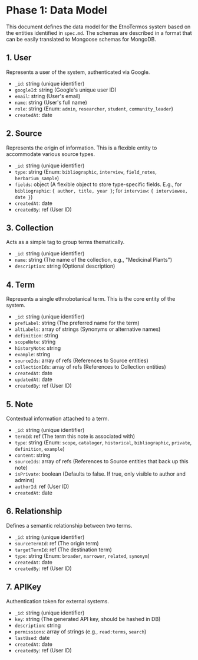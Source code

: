 # Phase 1: Data Model

This document defines the data model for the EtnoTermos system based on the entities identified in `spec.md`. The schemas are described in a format that can be easily translated to Mongoose schemas for MongoDB.

## 1. User

Represents a user of the system, authenticated via Google.

- `_id`: string (unique identifier)
- `googleId`: string (Google's unique user ID)
- `email`: string (User's email)
- `name`: string (User's full name)
- `role`: string (Enum: `admin`, `researcher`, `student`, `community_leader`)
- `createdAt`: date

## 2. Source

Represents the origin of information. This is a flexible entity to accommodate various source types.

- `_id`: string (unique identifier)
- `type`: string (Enum: `bibliographic`, `interview`, `field_notes`, `herbarium_sample`)
- `fields`: object (A flexible object to store type-specific fields. E.g., for `bibliographic`: `{ author, title, year }`; for `interview`: `{ interviewee, date }`)
- `createdAt`: date
- `createdBy`: ref (User ID)

## 3. Collection

Acts as a simple tag to group terms thematically.

- `_id`: string (unique identifier)
- `name`: string (The name of the collection, e.g., "Medicinal Plants")
- `description`: string (Optional description)

## 4. Term

Represents a single ethnobotanical term. This is the core entity of the system.

- `_id`: string (unique identifier)
- `prefLabel`: string (The preferred name for the term)
- `altLabels`: array of strings (Synonyms or alternative names)
- `definition`: string
- `scopeNote`: string
- `historyNote`: string
- `example`: string
- `sourceIds`: array of refs (References to Source entities)
- `collectionIds`: array of refs (References to Collection entities)
- `createdAt`: date
- `updatedAt`: date
- `createdBy`: ref (User ID)

## 5. Note

Contextual information attached to a term.

- `_id`: string (unique identifier)
- `termId`: ref (The term this note is associated with)
- `type`: string (Enum: `scope`, `cataloger`, `historical`, `bibliographic`, `private`, `definition`, `example`)
- `content`: string
- `sourceIds`: array of refs (References to Source entities that back up this note)
- `isPrivate`: boolean (Defaults to false. If true, only visible to author and admins)
- `authorId`: ref (User ID)
- `createdAt`: date

## 6. Relationship

Defines a semantic relationship between two terms.

- `_id`: string (unique identifier)
- `sourceTermId`: ref (The origin term)
- `targetTermId`: ref (The destination term)
- `type`: string (Enum: `broader`, `narrower`, `related`, `synonym`)
- `createdAt`: date
- `createdBy`: ref (User ID)

## 7. APIKey

Authentication token for external systems.

- `_id`: string (unique identifier)
- `key`: string (The generated API key, should be hashed in DB)
- `description`: string
- `permissions`: array of strings (e.g., `read:terms`, `search`)
- `lastUsed`: date
- `createdAt`: date
- `createdBy`: ref (User ID)
